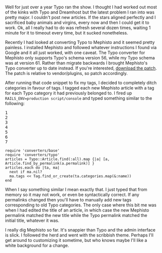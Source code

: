 Well for just over a year Typo ran the show. I thought I had worked out most of the kinks with Typo and Dreamhost but the latest problem I ran into was pretty major. I couldn't post new articles. If the stars aligned perfectly and I sacrificed baby animals and virgins, every now and then I could get it to work. Ok, all I really had to do was refresh several dozen times, waiting 1 minute for it to timeout every time, but it sucked nonetheless.

Recently I had looked at converting Typo to Mephisto and it seemed pretty painless. I installed Mephisto and followed whatever instructions I found via Google and it all just worked, with one caveat. The Typo converter for Mephisto only supports Typo's schema version 56, while my Typo schema was at version 61. Rather than migrate backwards I brought Mephisto's Typo converter up to date instead. If you're interested, <a href="/f/mephisto_converters-typo-schema_version_61.patch">download the patch</a>. The patch is relative to vendor/plugins, so patch accordingly.

After running that code snippet to fix my tags, I decided to completely ditch categories in favour of tags. I tagged each new Mephisto article with a tag for each Typo category it had previously belonged to. I fired up <code>RAILS_ENV=production script/console</code> and typed something similar to the following:

<pre class="line-numbers">1
2
3
4
5
6
7 
</pre>
<pre><code>require <span class="s"><span class="dl">'</span><span class="k">converters/base</span><span class="dl">'</span></span>
require <span class="s"><span class="dl">'</span><span class="k">converters/typo</span><span class="dl">'</span></span>
articles = <span class="co">Typo</span>::<span class="co">Article</span>.find(<span class="sy">:all</span>).map {|a| [a, <span class="co">Article</span>.find_by_permalink(a.permalink)] }
articles.each <span class="r">do</span> |ta, ma|
  <span class="r">next</span> <span class="r">if</span> ma.nil?
  ma.tags &lt;&lt; <span class="co">Tag</span>.find_or_create(ta.categories.map(&amp;<span class="sy">:name</span>))
<span class="r">end</span></code></pre>


When I say something similar I mean exactly that. I just typed that from memory so it may not work, or even be syntactically correct. If any permalinks changed then you'll have to manually add new tags corresponding to old Typo categories. The only case where this bit me was when I had edited the title of an article, in which case the new Mephisto permalink matched the new title while the Typo permalink matched the initial title, whatever it was.

I really dig Mephisto so far. It's snappier than Typo and the admin interface is slick. I followed the herd and went with the scribbish theme. Perhaps I'll get around to customizing it sometime, but who knows maybe I'll like a white background for a change.
